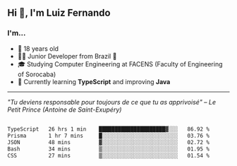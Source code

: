 <h2>Hi 👋, I'm Luiz Fernando</h2>

### I'm...
* 🤟 18 years old
* 👨‍💻 Junior Developer from Brazil 💚
* 🎓 Studying Computer Engineering at FACENS (Faculty of Engineering of Sorocaba)
* 🔭 Currently learning **TypeScript** and improving **Java**

---

_"Tu deviens responsable pour toujours de ce que tu as apprivoisé" – Le Petit Prince (Antoine de Saint-Exupéry)_

##

<!--START_SECTION:waka-->

```txt
TypeScript   26 hrs 1 min    █████████████████████▓░░░   86.92 %
Prisma       1 hr 7 mins     █░░░░░░░░░░░░░░░░░░░░░░░░   03.76 %
JSON         48 mins         ▓░░░░░░░░░░░░░░░░░░░░░░░░   02.72 %
Bash         34 mins         ▒░░░░░░░░░░░░░░░░░░░░░░░░   01.95 %
CSS          27 mins         ▒░░░░░░░░░░░░░░░░░░░░░░░░   01.54 %
```

<!--END_SECTION:waka-->

